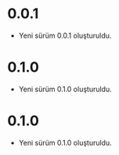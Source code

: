 
# 0.0.1

- Yeni sürüm 0.0.1 oluşturuldu.

# 0.1.0

- Yeni sürüm 0.1.0 oluşturuldu.

# 0.1.0

- Yeni sürüm 0.1.0 oluşturuldu.
